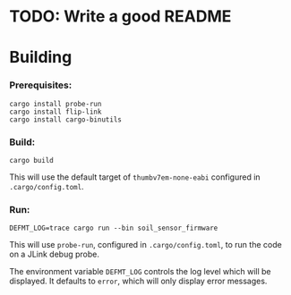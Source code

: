 # TODO: Write a good README

# Building

### Prerequisites:

```shell
cargo install probe-run
cargo install flip-link
cargo install cargo-binutils
```

### Build:

```shell
cargo build
```

This will use the default target of `thumbv7em-none-eabi` configured in `.cargo/config.toml`.

### Run:

```shell
DEFMT_LOG=trace cargo run --bin soil_sensor_firmware
```

This will use `probe-run`, configured in `.cargo/config.toml`, to run the code on a JLink debug probe.

The environment variable `DEFMT_LOG` controls the log level which will be displayed. It defaults to `error`, which
will only display error messages.